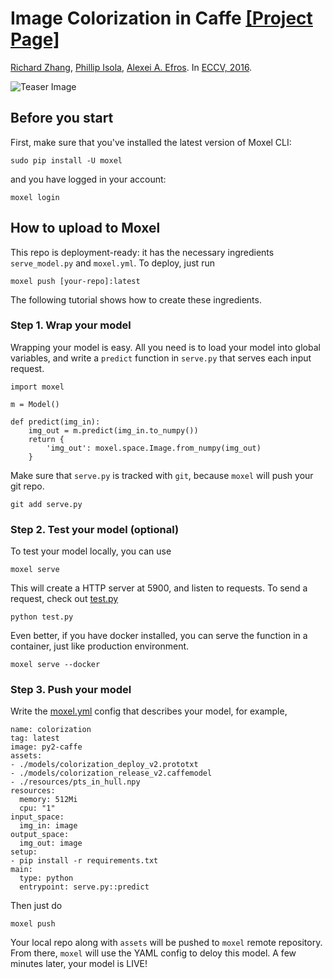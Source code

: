 # Image Colorization in Caffe [[Project Page]](http://richzhang.github.io/colorization/) <br>
[Richard Zhang](https://richzhang.github.io/), [Phillip Isola](http://web.mit.edu/phillipi/), [Alexei A. Efros](http://www.eecs.berkeley.edu/~efros/). In [ECCV, 2016](http://arxiv.org/pdf/1603.08511.pdf).

![Teaser Image](http://richzhang.github.io/colorization/resources/images/teaser4.jpg)

## Before you start

First, make sure that you've installed the latest version of Moxel CLI:

```
sudo pip install -U moxel
```

and you have logged in your account:

```
moxel login
```


## How to upload to Moxel

This repo is deployment-ready: it has the necessary ingredients `serve_model.py` and `moxel.yml`. To deploy, just run 

```
moxel push [your-repo]:latest
```

The following tutorial shows how to create these ingredients.

### Step 1. Wrap your model 

Wrapping your model is easy. All you need is to load your model into global variables, and write a `predict` function in `serve.py` that serves each input request.

```
import moxel

m = Model()

def predict(img_in):
    img_out = m.predict(img_in.to_numpy())
    return {
        'img_out': moxel.space.Image.from_numpy(img_out)
    }

```

Make sure that `serve.py` is tracked with `git`, because `moxel` will push your git repo.

```
git add serve.py
```

### Step 2. Test your model (optional)

To test your model locally, you can use 

```
moxel serve
```

This will create a HTTP server at 5900, and listen to requests. To send a request, check out [test.py](test.py)

```
python test.py
```

Even better, if you have docker installed, you can serve the function in a container, just like production environment. 

```
moxel serve --docker
```


### Step 3. Push your model

Write the [moxel.yml](moxel.yml) config that describes your model, for example,

```
name: colorization
tag: latest
image: py2-caffe
assets:
- ./models/colorization_deploy_v2.prototxt
- ./models/colorization_release_v2.caffemodel
- ./resources/pts_in_hull.npy
resources:
  memory: 512Mi
  cpu: "1"
input_space:
  img_in: image
output_space:
  img_out: image
setup:
- pip install -r requirements.txt
main:
  type: python
  entrypoint: serve.py::predict
```


Then just do 

```
moxel push
```

Your local repo along with `assets` will be pushed to `moxel` remote repository. From there, `moxel` will use the YAML config to deloy this model. A few minutes later, your model is LIVE!




